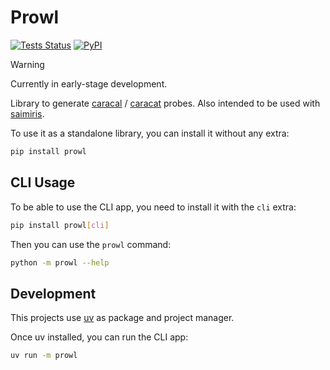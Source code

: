 # Prowl

[![Tests Status](https://img.shields.io/github/actions/workflow/status/nxthdr/prowl/cicd.yml?logo=github&label=cicd)](https://github.com/nxthdr/prowl/actions/workflows/cicd.yml)
[![PyPI](https://img.shields.io/pypi/v/prowl?color=blue&logo=pypi&logoColor=white)](https://pypi.org/project/prowl/)

> [!WARNING]
> Currently in early-stage development.

Library to generate [caracal](https://github.com/dioptra-io/caracal) / [caracat](https://github.com/maxmouchet/caracat) probes. Also intended to be used with [saimiris](https://github.com/nxthdr/saimiris).

To use it as a standalone library, you can install it without any extra:

```bash
pip install prowl
```

## CLI Usage

To be able to use the CLI app, you need to install it with the `cli` extra:

```bash
pip install prowl[cli]
```

Then you can use the `prowl` command:

```bash
python -m prowl --help
```

## Development

This projects use [uv](https://github.com/astral-sh/uv) as package and project manager.

Once uv installed, you can run the CLI app:

```bash
uv run -m prowl
```
